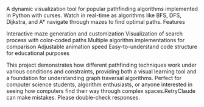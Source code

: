 A dynamic visualization tool for popular pathfinding algorithms implemented in Python with curses. Watch in real-time as algorithms like BFS, DFS, Dijkstra, and A* navigate through mazes to find optimal paths.
Features

Interactive maze generation and customization
Visualization of search process with color-coded paths
Multiple algorithm implementations for comparison
Adjustable animation speed
Easy-to-understand code structure for educational purposes

This project demonstrates how different pathfinding techniques work under various conditions and constraints, providing both a visual learning tool and a foundation for understanding graph traversal algorithms.
Perfect for computer science students, algorithm enthusiasts, or anyone interested in seeing how computers find their way through complex spaces.RetryClaude can make mistakes. Please double-check responses.
